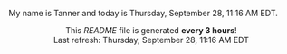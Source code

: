 My name is Tanner and today is Thursday, September 28, 11:16 AM EDT.

<p align="center">This <i>README</i> file is generated <b>every 3 hours</b>!</br>Last refresh: Thursday, September 28, 11:16 AM EDT<br /></p>
